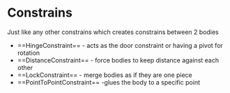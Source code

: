 # Constrains
Just like any other constrains which creates constrains between 2 bodies
- ==HingeConstraint== - acts as the door constraint or having a pivot for rotation
- ==DistanceConstraint== - force bodies to keep distance against each other
- ==LockConstraint== - merge bodies as if they are one piece
- ==PointToPointConstraint== -glues the body to a specific point



